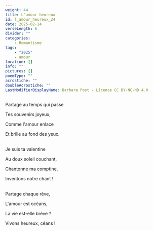 ```yaml
---
weight: 44
title: L'amour heureux
id: l_amour_heureux_24
date: 2025-02-14
verseLength: 6
divider: ""
categories:
    - Romantisme
tags:
    - "2025"
    - amour
location: []
info: ""
pictures: []
poemType: ""
acrostiche: ""
doubleAcrostiche: ""
LastModifierDisplayName: Barbara Post - Licence CC BY-NC-ND 4.0
---
```

Partage au temps qui passe

Tes souvenirs joyeux,

Comme l'amour enlace

Et brille au fond des yeux.

 \
Je suis ta valentine

Au doux soleil couchant,

Chantonne ma comptine,

Inventons notre chant !

 \
Partage chaque rêve,

L'amour est océans,

La vie est-elle brève ?

Vivons heureux, céans !
